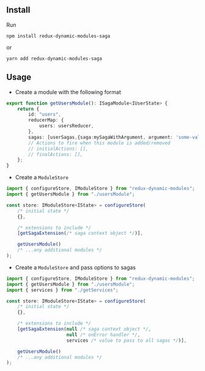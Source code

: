 ## Install

Run

```
npm install redux-dynamic-modules-saga
```

or

```
yarn add redux-dynamic-modules-saga
```

## Usage

-   Create a module with the following format

```typescript
export function getUsersModule(): ISagaModule<IUserState> {
    return {
        id: "users",
        reducerMap: {
            users: usersReducer,
        },
        sagas: [userSagas,{saga:mySagaWithArgument, argument: 'some-value'}],
        // Actions to fire when this module is added/removed
        // initialActions: [],
        // finalActions: [],
    };
}
```

-   Create a `ModuleStore`

```typescript
import { configureStore, IModuleStore } from "redux-dynamic-modules";
import { getUsersModule } from "./usersModule";

const store: IModuleStore<IState> = configureStore(
    /* initial state */
    {},

    /* extensions to include */
    [getSagaExtension(/* saga context object */)],

    getUsersModule()
    /* ...any additional modules */
);
```


-   Create a `ModuleStore` and pass options to sagas

```typescript
import { configureStore, IModuleStore } from "redux-dynamic-modules";
import { getUsersModule } from "./usersModule";
import { services } from "./getServices";

const store: IModuleStore<IState> = configureStore(
    /* initial state */
    {},

    /* extensions to include */
    [getSagaExtension(null /* saga context object */,
                      null /* onError handler */,
                      services /* value to pass to all sagas */)],

    getUsersModule()
    /* ...any additional modules */
);
```
